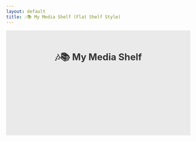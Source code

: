 ```yaml
---
layout: default
title: 🎶📚 My Media Shelf (Flat Shelf Style)
---
```


<div class="media-shelf-container">

<style>
.media-shelf-container {
  background: #eaeaea;
  font-family: -apple-system, BlinkMacSystemFont, sans-serif;
  padding: 20px;
  color: #333;
  box-sizing: border-box;
}

/* Heading */
.media-shelf-container h1 {
  text-align: center;
  margin-bottom: 30px;
  font-size: 1.8em;
  user-select: none;
}

/* Shelf */
.media-shelf-container .shelf {
  background: url('https://i.imgur.com/LyK7TQj.jpg') no-repeat center bottom;
  background-size: cover;
  display: flex;
  flex-wrap: wrap;
  justify-content: center;
  gap: 20px;
  padding: 60px 20px 80px;
  border-radius: 12px;
}

/* Media item */
.media-shelf-container .media-item {
  display: flex;
  flex-direction: column;
  align-items: center;
  text-align: center;
  transition: transform 0.3s ease;
  position: relative;
  width: 80px;
}

/* Cover style */
.media-shelf-container .media-cover {
  width: 80px;
  height: auto;
  max-height: 100px;
  object-fit: cover;
  border-radius: 6px;
  background: transparent;
  box-shadow: 0 5px 10px rgba(0, 0, 0, 0.3);
  transform: perspective(600px) rotateX(65deg);
  transform-origin: bottom center;
  transition: transform 0.3s ease;
}

/* Hover lift */
.media-shelf-container .media-item:hover {
  transform: translateY(-5px);
}

/* Optional: hide or show title */
.media-shelf-container .media-title {
  margin-top: 6px;
  font-size: 0.8em;
  max-width: 100%;
  white-space: nowrap;
  overflow: hidden;
  text-overflow: ellipsis;
  user-select: text;
}

/* Responsive */
@media (max-width: 600px) {
  .media-shelf-container .media-cover {
    width: 65px;
    max-height: 85px;
  }

  .media-shelf-container .media-item {
    width: 65px;
  }
}
</style>

<h1>🎶📚 My Media Shelf</h1>

<div class="shelf" id="mediaShelf"></div>

<script>
(function() {
  const shelf = document.getElementById('mediaShelf');

  const mediaItems = [
    {
      title: "Lo-fi Chill Beats",
      style: "music",
      cover: "https://upload.wikimedia.org/wikipedia/en/8/8c/Lofi_Girl_album_cover.jpg"
    },
    {
      title: "1984 by George Orwell",
      style: "book",
      cover: "https://covers.openlibrary.org/b/id/7222246-L.jpg"
    },
    {
      title: "Cosmos",
      style: "show",
      cover: "https://upload.wikimedia.org/wikipedia/en/e/e5/Cosmos_A_Spacetime_Odyssey_2014_title_card.jpg"
    },
    {
      title: "Brave New World",
      style: "book",
      cover: "https://covers.openlibrary.org/b/id/8231856-L.jpg"
    },
    {
      title: "Synthwave Drive",
      style: "music",
      cover: "https://upload.wikimedia.org/wikipedia/en/f/f4/The_Midnight_-_Endless_Summer.png"
    },
    {
      title: "Planet Earth II",
      style: "show",
      cover: "https://upload.wikimedia.org/wikipedia/en/f/f9/Planet_Earth_II_poster.jpg"
    },
    {
      title: "The Martian",
      style: "book",
      cover: "https://covers.openlibrary.org/b/id/8269090-L.jpg"
    }
  ];

  function renderShelf() {
    shelf.innerHTML = '';
    mediaItems.forEach(item => {
      const div = document.createElement('div');
      div.className = 'media-item';

      const img = document.createElement('img');
      img.src = item.cover;
      img.alt = item.title;
      img.className = 'media-cover';
      div.appendChild(img);

      const title = document.createElement('div');
      title.className = 'media-title';
      title.textContent = item.title;
      div.appendChild(title);

      shelf.appendChild(div);
    });
  }

  renderShelf();
})();
</script>

</div>
